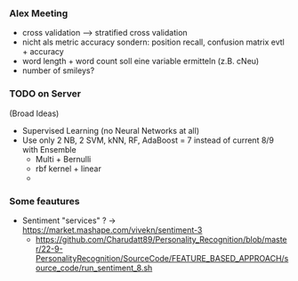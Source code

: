 ### Alex Meeting 
* cross validation --> stratified cross validation
* nicht als metric accuracy sondern: position recall, confusion matrix evtl + accuracy
* word length + word count soll eine variable ermitteln (z.B. cNeu)
* number of smileys?

### TODO on Server
(Broad Ideas)

* Supervised Learning (no Neural Networks at all)
* Use only 2 NB, 2 SVM, kNN, RF, AdaBoost = 7 instead of current 8/9 with Ensemble
  * Multi + Bernulli  
  * rbf kernel + linear
  * 

### Some feautures
* Sentiment "services" ? -> <https://market.mashape.com/vivekn/sentiment-3>
  * <https://github.com/Charudatt89/Personality_Recognition/blob/master/22-9-PersonalityRecognition/SourceCode/FEATURE_BASED_APPROACH/source_code/run_sentiment_8.sh>
